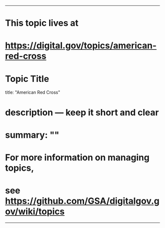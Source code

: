 
---
# This topic lives at
# https://digital.gov/topics/american-red-cross

# Topic Title
title: "American Red Cross"

# description — keep it short and clear
# summary: ""


# For more information on managing topics,
# see https://github.com/GSA/digitalgov.gov/wiki/topics
---